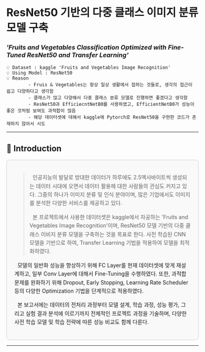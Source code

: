 # ResNet50 기반의 다중 클래스 이미지 분류 모델 구축
### ***'Fruits and Vegetables Classification Optimized with Fine-Tuned ResNet50 and Transfer Learning'***

    💡 Dataset : kaggle 'Fruits and Vegetables Image Recognition'
    💡 Using Model : ResNet50
    💡 Reason
            - Fruis & Vegetables는 항상 일상 생활에서 접하는 것들로, 생각의 접근이 쉽고 다양하다고 생각함
            - 클래스가 많고 다양해서 다중 클래스 분류 모델로 진행하면 좋겠다고 생각함
            - ResNet50과 EfficiecntNetB0를 사용하였고, EfficientNetB0가 성능이 좋은 것처럼 보여도 과적합이 많음
            - 해당 데이터셋에 대해서 kaggle에 Pytorch로 ResNet50을 구현한 코드가 존재하지 않아서 시도


---

## 📌 Introduction

<div style="border: 1px solid #ccc; padding: 20px; border-radius: 8px; background-color: #f9f9f9; line-height: 1.6;">

> &nbsp;&nbsp;인공지능의 발달로 방대한 데이터가 하루에도 2.5엑사바이트씩 생성되는 데이터 시대에 오면서
> 데이터 활용헤 대한 사람들의 관심도 커지고 있다. 그중의 하나가 이미지 분류 및 인식 분야이며,
> 많은 기업에서도 이미지를 분석한 다양한 서비스를 제공하고 있다.   
>
> &nbsp;&nbsp;본 프로젝트에서 사용한 데이터셋은 kaggle에서 자공하는 'Fruits and Vegetables Image Recognition'이며, ResNet50 모델 기반의 다중 클래스 이비지 분류 모델을 구축하는 것을 목표로 한다. 사전 학습된 CNN 모델을 기반으로 하여, Transfer Learning 기법을 적용하여 모델을 최적화하였다.  
  
&nbsp;&nbsp;모델의 일반화 성능을 향상하기 위해 FC Layer를 현재 데이터셋에 맞게 재설계하고, 일부 Conv Layer에 대해서 Fine-Tuning을 수행하였다. 또한, 과적합 문제를 완화하기 위해 Dropout, Early Stopping, Learning Rate Scheduler 등의 다양한 Optimization 기법을 단계적으로 적용하였다.  

&nbsp;&nbsp;본 보고서에는 데이터의 전처리 과정부터 모델 설계, 학습 과정, 성능 평가, 그리고 실험 결과 분석에 이르기까지 전체적인 프로젝트 과정을 기술하며, 다양한 사전 학습 모델 및 학습 전략에 따른 성능 비교도 함께 다룬다. 

</div>

---





